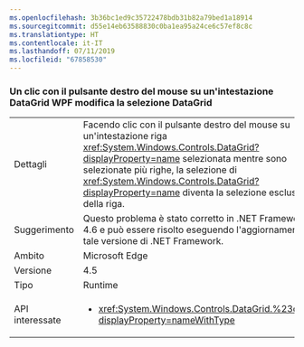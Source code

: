 ```yaml
---
ms.openlocfilehash: 3b36bc1ed9c35722478bdb31b82a79bed1a18914
ms.sourcegitcommit: d55e14eb63588830c0ba1ea95a24ce6c57ef8c8c
ms.translationtype: HT
ms.contentlocale: it-IT
ms.lasthandoff: 07/11/2019
ms.locfileid: "67858530"
---
```

### <a name="right-clicking-on-a-wpf-datagrid-row-header-changes-the-datagrid-selection"></a>Un clic con il pulsante destro del mouse su un'intestazione DataGrid WPF modifica la selezione DataGrid

|   |   |
|---|---|
|Dettagli|Facendo clic con il pulsante destro del mouse su un'intestazione riga <xref:System.Windows.Controls.DataGrid?displayProperty=name> selezionata mentre sono selezionate più righe, la selezione di <xref:System.Windows.Controls.DataGrid?displayProperty=name> diventa la selezione esclusiva della riga.|
|Suggerimento|Questo problema è stato corretto in .NET Framework 4.6 e può essere risolto eseguendo l'aggiornamento a tale versione di .NET Framework.|
|Ambito|Microsoft Edge|
|Versione|4.5|
|Tipo|Runtime|
|API interessate|<ul><li><xref:System.Windows.Controls.DataGrid.%23ctor?displayProperty=nameWithType></li></ul>|

